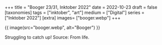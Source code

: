 +++
title = "Booger 23/31, Inktober 2022"
date = 2022-10-23
draft =  false
[taxonomies]
tags = ["inktober", "art"]
medium = ["Digital"]
series = ["Inktober 2022"]
[extra]
images= ["booger.webp"]
+++

{{ image(src="booger.webp", alt="Booger") }}

Struggling to catch up! Source: From life.
